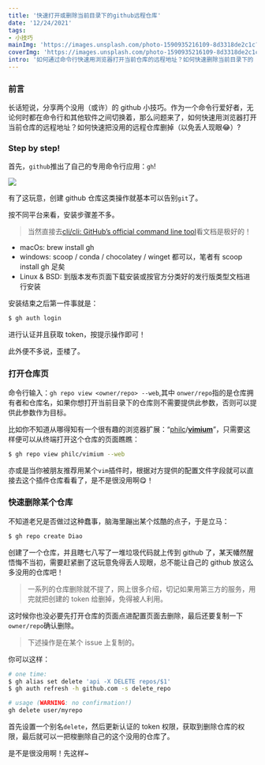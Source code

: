 ```yaml
---
title: '快速打开或删除当前目录下的github远程仓库'
date: '12/24/2021'
tags:
- 小技巧
mainImg: 'https://images.unsplash.com/photo-1590935216109-8d3318de2c1c?crop=entropy&cs=tinysrgb&fit=max&fm=jpg&ixid=MnwxNjUyNjZ8MHwxfHJhbmRvbXx8fHx8fHx8fDE2NDAyODk1ODM&ixlib=rb-1.2.1&q=80&w=1080'
coverImg: 'https://images.unsplash.com/photo-1590935216109-8d3318de2c1c?crop=entropy&cs=tinysrgb&fit=max&fm=jpg&ixid=MnwxNjUyNjZ8MHwxfHJhbmRvbXx8fHx8fHx8fDE2NDAyODk1ODM&ixlib=rb-1.2.1&q=80&w=400'
intro: '如何通过命令行快速用浏览器打开当前仓库的远程地址？如何快速删除当前目录下的 github 远程仓库？'
---
```


### 前言

长话短说，分享两个没用（或许）的 github 小技巧。作为一个命令行爱好者，无论何时都在命令行和其他软件之间切换着，那么问题来了，如何快速用浏览器打开当前仓库的远程地址？如何快速把没用的远程仓库删掉（以免丢人现眼😂）?



### Step by step!

首先，`github`推出了自己的专用命令行应用：`gh`!

![](https://user-images.githubusercontent.com/98482/84171218-327e7a80-aa40-11ea-8cd1-5177fc2d0e72.png)

有了这玩意，创建 github 仓库这类操作就基本可以告别`git`了。

按不同平台来看，安装步骤差不多。

> 当然直接去[cli/cli: GitHub’s official command line tool](https://github.com/cli/cli)看文档是极好的！

- macOs: brew install gh
- windows: scoop / conda / chocolatey / winget 都可以，笔者有 scoop install gh 足矣
- Linux & BSD: 到版本发布页面下载安装或按官方分类好的发行版类型文档进行安装

安装结束之后第一件事就是：

```bash
$ gh auth login
```

进行认证并且获取 token，按提示操作即可！

此外便不多说，歪楼了。

### 打开仓库页

命令行输入：`gh repo view <owner/repo> --web`,其中 `onwer/repo`指的是仓库拥有者和仓库名，如果你想打开当前目录下的仓库则不需要提供此参数，否则可以提供此参数作为目标。

比如你不知道从哪得知有一个很有趣的浏览器扩展：“[philc](https://github.com/philc)/**[vimium](https://github.com/philc/vimium)**”，只需要这样便可以从终端打开这个仓库的页面瞧瞧：

```bash
$ gh repo view philc/vimium --web
```

亦或是当你被朋友推荐用某个`vim`插件时，根据对方提供的配置文件字段就可以直接去这个插件仓库看看了，是不是很没用啊😋！



### 快速删除某个仓库

不知道老兄是否做过这种蠢事，脑海里蹦出某个炫酷的点子，于是立马：

```bash
$ gh repo create Diao
```

创建了一个仓库，并且瞎七八写了一堆垃圾代码就上传到 github 了，某天幡然醒悟悔不当初，需要赶紧删了这玩意免得丢人现眼，总不能让自己的 github 放这么多没用的仓库吧！

> 一系列的仓库删除就不提了，网上很多介绍，切记如果用第三方的服务，用完就把创建的 token 给删掉，免得被人利用。

这时候你也没必要先打开仓库的页面点进配置页面去删除，最后还要复制一下`owner/repo`确认删除。

> 下述操作是在某个 issue 上复制的。

你可以这样：

```bash
# one time:
$ gh alias set delete 'api -X DELETE repos/$1'
$ gh auth refresh -h github.com -s delete_repo

# usage (WARNING: no confirmation!)
gh delete user/myrepo
```

首先设置一个别名`delete`，然后更新认证的 token 权限，获取到删除仓库的权限，最后就可以一把梭删除自己的这个没用的仓库了。



是不是很没用啊！先这样~

